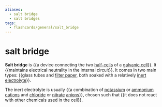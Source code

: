 ```yaml
---
aliases:
  - salt bridge
  - salt bridges
tags:
  - flashcards/general/salt_bridge
---
```


# salt bridge

__Salt bridge__ is {{a device connecting the two [half-cells](half-cell.md) of a [galvanic cell](galvanic%20cell.md)}}. It {{maintains electrical neutrality in the internal circuit}}. It comes in two main types: {{glass tubes and [filter paper](filter%20paper.md), both soaked with a relatively [inert](chemically%20inert.md) [electrolyte](electrolyte.md)}}. <!--SR:!2024-09-10,366,270!2024-01-31,194,270!2024-06-01,239,250-->

The inert electrolyte is usually {{a combination of [potassium](potassium.md) or [ammonium](ammonium.md) [cations](ion.md) and [chloride](chloride.md) or [nitrate](nitrate.md) [anions](ion.md)}}, chosen such that {{it does not react with other chemicals used in the cell}}. <!--SR:!2024-06-26,306,290!2024-04-28,301,330-->
